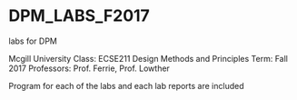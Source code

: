 # DPM_LABS_F2017
labs for DPM

Mcgill University
Class: ECSE211 Design Methods and Principles
Term: Fall 2017
Professors: Prof. Ferrie, Prof. Lowther

Program for each of the labs and each lab reports are included
